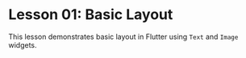 # Lesson 01: Basic Layout

This lesson demonstrates basic layout in Flutter using `Text` and `Image` widgets.

